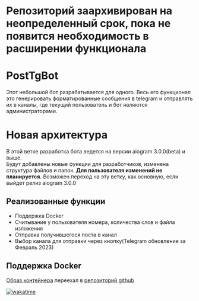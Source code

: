 # Репозиторий заархивирован на неопределенный срок, пока не появится необходимость в расширении функционала
# PostTgBot
Этот небольшой бот разрабатывается для одного.
Весь его функционал это генерировать форматированные сообщения в telegram и отправлять их в каналы, где текущий пользователь и бот являются администраторами.
# Новая архитектура
В этой ветке разработка бота ведется на версии aiogram 3.0.0(beta) и выше.\
Будут добавлены новые функции для разработчиков, изменена структура файлов и папок. **Для пользователя изменений не планируется.**
Возможен переход на эту ветку, как основную, если выйдет релиз aiogram 3.0.0
## Реализованные функции
- Поддержка Docker
- Считывание у пользователя номера, количества слов и файла изложения
- Отправка получившегося поста в канал
- Выбор канала для отправки через кнопку(Telegram обновление за Февраль 2023)
## Поддержка Docker
[Образ контейнера](https://github.com/Zeusina/PostTgBot/pkgs/container/posttgbot) переехал в [репозиторий github](https://ghcr.io)

[![wakatime](https://wakatime.com/badge/github/Zeusina/PostTgBot.svg)](https://wakatime.com/badge/github/Zeusina/PostTgBot)
